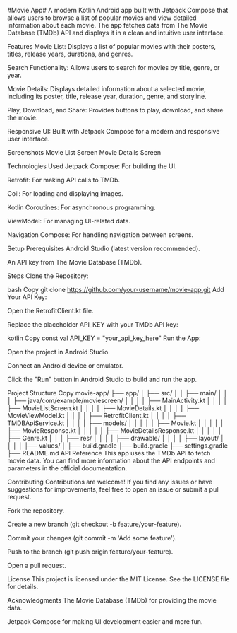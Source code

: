 #Movie App#
A modern Kotlin Android app built with Jetpack Compose that allows users to browse a list of popular movies and view detailed information about each movie. The app fetches data from The Movie Database (TMDb) API and displays it in a clean and intuitive user interface.

Features
Movie List: Displays a list of popular movies with their posters, titles, release years, durations, and genres.

Search Functionality: Allows users to search for movies by title, genre, or year.

Movie Details: Displays detailed information about a selected movie, including its poster, title, release year, duration, genre, and storyline.

Play, Download, and Share: Provides buttons to play, download, and share the movie.

Responsive UI: Built with Jetpack Compose for a modern and responsive user interface.

Screenshots
Movie List Screen
Movie Details Screen

Technologies Used
Jetpack Compose: For building the UI.

Retrofit: For making API calls to TMDb.

Coil: For loading and displaying images.

Kotlin Coroutines: For asynchronous programming.

ViewModel: For managing UI-related data.

Navigation Compose: For handling navigation between screens.

Setup
Prerequisites
Android Studio (latest version recommended).

An API key from The Movie Database (TMDb).

Steps
Clone the Repository:

bash
Copy
git clone https://github.com/your-username/movie-app.git
Add Your API Key:

Open the RetrofitClient.kt file.

Replace the placeholder API_KEY with your TMDb API key:

kotlin
Copy
const val API_KEY = "your_api_key_here"
Run the App:

Open the project in Android Studio.

Connect an Android device or emulator.

Click the "Run" button in Android Studio to build and run the app.

Project Structure
Copy
movie-app/
├── app/
│   ├── src/
│   │   ├── main/
│   │   │   ├── java/com/example/moviescreen/
│   │   │   │   ├── MainActivity.kt
│   │   │   │   ├── MovieListScreen.kt
│   │   │   │   ├── MovieDetails.kt
│   │   │   │   ├── MovieViewModel.kt
│   │   │   │   ├── RetrofitClient.kt
│   │   │   │   ├── TMDBApiService.kt
│   │   │   │   ├── models/
│   │   │   │   │   ├── Movie.kt
│   │   │   │   │   ├── MovieResponse.kt
│   │   │   │   │   ├── MovieDetailsResponse.kt
│   │   │   │   │   ├── Genre.kt
│   │   │   ├── res/
│   │   │   │   ├── drawable/
│   │   │   │   ├── layout/
│   │   │   │   ├── values/
│   ├── build.gradle
├── build.gradle
├── settings.gradle
├── README.md
API Reference
This app uses the TMDb API to fetch movie data. You can find more information about the API endpoints and parameters in the official documentation.

Contributing
Contributions are welcome! If you find any issues or have suggestions for improvements, feel free to open an issue or submit a pull request.

Fork the repository.

Create a new branch (git checkout -b feature/your-feature).

Commit your changes (git commit -m 'Add some feature').

Push to the branch (git push origin feature/your-feature).

Open a pull request.

License
This project is licensed under the MIT License. See the LICENSE file for details.

Acknowledgments
The Movie Database (TMDb) for providing the movie data.

Jetpack Compose for making UI development easier and more fun.

